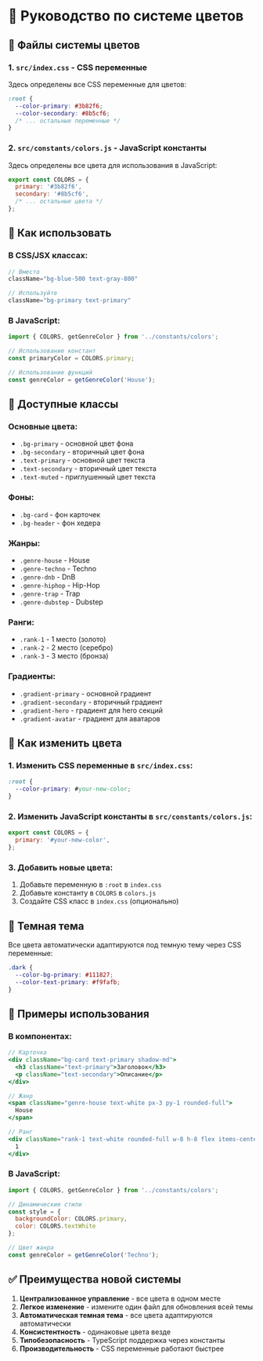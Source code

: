 # 🎨 Руководство по системе цветов

## 📁 Файлы системы цветов

### 1. `src/index.css` - CSS переменные
Здесь определены все CSS переменные для цветов:
```css
:root {
  --color-primary: #3b82f6;
  --color-secondary: #8b5cf6;
  /* ... остальные переменные */
}
```

### 2. `src/constants/colors.js` - JavaScript константы
Здесь определены все цвета для использования в JavaScript:
```javascript
export const COLORS = {
  primary: '#3b82f6',
  secondary: '#8b5cf6',
  /* ... остальные цвета */
};
```

## 🎯 Как использовать

### В CSS/JSX классах:
```jsx
// Вместо
className="bg-blue-500 text-gray-800"

// Используйте
className="bg-primary text-primary"
```

### В JavaScript:
```javascript
import { COLORS, getGenreColor } from '../constants/colors';

// Использование констант
const primaryColor = COLORS.primary;

// Использование функций
const genreColor = getGenreColor('House');
```

## 🎨 Доступные классы

### Основные цвета:
- `.bg-primary` - основной цвет фона
- `.bg-secondary` - вторичный цвет фона
- `.text-primary` - основной цвет текста
- `.text-secondary` - вторичный цвет текста
- `.text-muted` - приглушенный цвет текста

### Фоны:
- `.bg-card` - фон карточек
- `.bg-header` - фон хедера

### Жанры:
- `.genre-house` - House
- `.genre-techno` - Techno
- `.genre-dnb` - DnB
- `.genre-hiphop` - Hip-Hop
- `.genre-trap` - Trap
- `.genre-dubstep` - Dubstep

### Ранги:
- `.rank-1` - 1 место (золото)
- `.rank-2` - 2 место (серебро)
- `.rank-3` - 3 место (бронза)

### Градиенты:
- `.gradient-primary` - основной градиент
- `.gradient-secondary` - вторичный градиент
- `.gradient-hero` - градиент для hero секций
- `.gradient-avatar` - градиент для аватаров

## 🔧 Как изменить цвета

### 1. Изменить CSS переменные в `src/index.css`:
```css
:root {
  --color-primary: #your-new-color;
}
```

### 2. Изменить JavaScript константы в `src/constants/colors.js`:
```javascript
export const COLORS = {
  primary: '#your-new-color',
};
```

### 3. Добавить новые цвета:
1. Добавьте переменную в `:root` в `index.css`
2. Добавьте константу в `COLORS` в `colors.js`
3. Создайте CSS класс в `index.css` (опционально)

## 🌙 Темная тема

Все цвета автоматически адаптируются под темную тему через CSS переменные:
```css
.dark {
  --color-bg-primary: #111827;
  --color-text-primary: #f9fafb;
}
```

## 📝 Примеры использования

### В компонентах:
```jsx
// Карточка
<div className="bg-card text-primary shadow-md">
  <h3 className="text-primary">Заголовок</h3>
  <p className="text-secondary">Описание</p>
</div>

// Жанр
<span className="genre-house text-white px-3 py-1 rounded-full">
  House
</span>

// Ранг
<div className="rank-1 text-white rounded-full w-8 h-8 flex items-center justify-center">
  1
</div>
```

### В JavaScript:
```javascript
import { COLORS, getGenreColor } from '../constants/colors';

// Динамические стили
const style = {
  backgroundColor: COLORS.primary,
  color: COLORS.textWhite
};

// Цвет жанра
const genreColor = getGenreColor('Techno');
```

## ✅ Преимущества новой системы

1. **Централизованное управление** - все цвета в одном месте
2. **Легкое изменение** - измените один файл для обновления всей темы
3. **Автоматическая темная тема** - все цвета адаптируются автоматически
4. **Консистентность** - одинаковые цвета везде
5. **Типобезопасность** - TypeScript поддержка через константы
6. **Производительность** - CSS переменные работают быстрее





